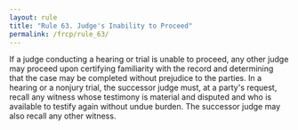 ```yaml
---
layout: rule
title: "Rule 63. Judge's Inability to Proceed"
permalink: /frcp/rule_63/
---
```


If a judge conducting a hearing or trial is unable to proceed, any other judge may proceed upon certifying familiarity with the record and determining that the case may be completed without prejudice to the parties. In a hearing or a nonjury trial, the successor judge must, at a party's request, recall any witness whose testimony is material and disputed and who is available to testify again without undue burden. The successor judge may also recall any other witness.